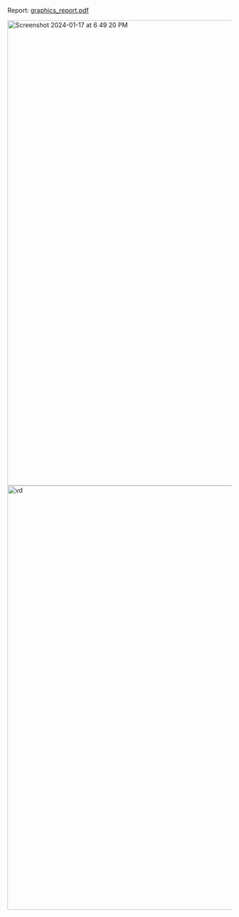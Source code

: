 Report: [graphics_report.pdf](https://github.com/bigyapti/Vatshala_Devi/files/13986994/graphics_report.pdf)




<img width="1044" alt="Screenshot 2024-01-17 at 6 49 20 PM" src="https://github.com/bigyapti/Vatshala_Devi/assets/69586215/54b5b806-292f-40d5-b5b0-bba5e5ed7763">




<img width="952" alt="vd" src="https://github.com/bigyapti/Vatshala_Devi/assets/69586215/b0dbb80f-4ab2-448a-81a2-82e67ebb120b">
